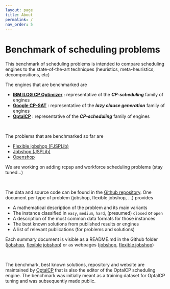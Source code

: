 ```yaml
---
layout: page
title: About
permalink: /
nav_order: 5
---
```


# Benchmark of scheduling problems

This benchmark of scheduling problems is intended to compare scheduling engines to the state-of-the-art techniques (heuristics, meta-heuristics, decompositions, etc)

The engines that are benchmarked are
- [**IBM ILOG CP Optimizer**](https://www.ibm.com/products/ilog-cplex-optimization-studio/cplex-cp-optimizer) : representative of the ***CP-scheduling*** family of engines
- [**Google CP-SAT**](https://developers.google.com/optimization) : representative of the ***lazy clause generation*** family of engines
- [**OptalCP**](https://optalcp.com) : representative of the ***CP-scheduling*** family of engines

<br/>

The problems that are benchmarked so far are
- [Flexible jobshop (FJSPLib)](https://github.com/ScheduleOpt/benchmarks/tree/main/flexible%20jobshop)
- [Jobshop (JSPLib)](https://github.com/ScheduleOpt/benchmarks/tree/main/jobshop)
- [Openshop](https://github.com/ScheduleOpt/benchmarks/tree/main/openshop)

We are working on adding rcpsp and workforce scheduling problems (stay tuned...)

<br/>

The data and source code can be found in the [Github repository](https://github.com/ScheduleOpt/benchmarks). One document per type of problem (jobshop, flexible jobshop, ...) provides
- A mathematical description of the problem and its main variants
- The instance classified in `easy`, `medium`, `hard`, (presumed) `closed` or `open`
- A description of the most common data formats for those instances
- The best known solutions from published results or engines 
- A list of relevant publications (for problems and solutions)

Each summary document is visible as a README.md in the Github folder ([jobshop](https://github.com/ScheduleOpt/benchmarks/tree/main/jobshop), [flexible jobshop](https://github.com/ScheduleOpt/benchmarks/tree/main/flexible%20jobshop)) or as webpages ([jobshop](https://scheduleopt.github.io/benchmarks/jsplib/), [flexible jobshop](https://scheduleopt.github.io/benchmarks/fjsplib/))

<br/>

The benchmark, best known solutions, repository and website are maintained by [OptalCP](https://optalcp.org) that is also the editor of the OptalCP scheduling engine. The benchmark was initially meant as a training dataset for OptalCP tuning and was subsequently made public.
